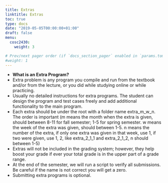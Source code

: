 ```yaml
---
title: Extras
linktitle: Extras
toc: true
type: docs
date: "2019-05-05T00:00:00+01:00"
draft: false
menu:
  cosc2430:
    weight: 3

# Prev/next pager order (if `docs_section_pager` enabled in `params.toml`)
#weight: 1
---
```



*   **What is an Extra Program?**
*   Extra problem is any program you compile and run from the textbook and/or from the lecture, or you  did while studying online or while practicing.
*   Usually no detailed instructions for extra programs. The student can design the program and test cases freely and add additional functionality to the main program.
*   Each extra should be under the root with a folder name extra_m_w_n. The order is important (m means the month when the extra is given, should between 8-11 for fall semester; 1-5 for spring semester. w means the week of the extra was given, should between 1-5. n means the number of the extra, if only one extra was given in that week, use 1, if two were given, use 1, 2, like extra_2_1_1 and extra_2_1_2, n should between 1-5)
*   Extras will not be included in the grading system; however, they help boost your grade if ever your total grade is in the upper part of a grade range. 
*   At the end of the semester, we will run a script to verify all submissions. Be careful if the name is not correct you will get a zero. 
*   Submitting extra programs is optional.
